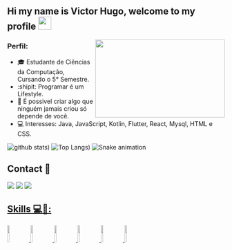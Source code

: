 ## Hi my name is Victor Hugo, welcome to my profile <img src="https://raw.githubusercontent.com/iampavangandhi/iampavangandhi/master/gifs/Hi.gif" width="30px"></h2>
 
<p align="center">
  <a href="#">
    <img align="right" width="300" height="180"src="https://media1.giphy.com/media/1yk0v6WtCinP5Ptz6G/giphy.gif?cid=ecf05e47e7xryrsz9xyoiomrh8pqbebsnqib6ljdtm5eri8j&rid=giphy.gif&ct=g" />
  </a>
  <a href="#">
  </a>
</p>

### Perfil:
- :mortar_board: Estudante de Ciências da Computação, Cursando o 5° Semestre.
- :shipit: Programar é um Lifestyle.
- 🌱 É possivel criar algo que ninguém jamais criou só depende de você.
- 💻 Interesses: Java, JavaScript, Kotlin, Flutter, React, Mysql, HTML e CSS.

![github stats](https://github-readme-stats.vercel.app/api?username=huguds&theme=dark&show_icons=true))
![Top Langs](https://github-readme-stats.vercel.app/api/top-langs/?username=huguds&theme=dark&show_icons=true))
![Snake animation](https://github.com/huguds/huguds/blob/output/github-contribution-grid-snake.svg)
## Contact 📱
[<img src = "https://img.shields.io/badge/instagram-%23E4405F.svg?&style=for-the-badge&logo=instagram&logoColor=white">](https://www.instagram.com/basic_programming/)
[<img src="https://img.shields.io/badge/linkedin-%230077B5.svg?&style=for-the-badge&logo=linkedin&logoColor=white" />](https://www.linkedin.com/in/victor-hugo-9b4723200/)
<a href="mailto:huguuvictor@gmail.com">
<img src="https://img.shields.io/badge/gmail-D14836?&style=for-the-badge&logo=gmail&logoColor=white&link=mailto:huguuvictor@gmail.com">

## Skills 💻📝:

<code><img width="10%" src="https://www.vectorlogo.zone/logos/flutterio/flutterio-ar21.svg"></code>
<code><img width="10%" src="https://www.vectorlogo.zone/logos/java/java-ar21.svg"></code>
<code><img width="10%" src="https://www.vectorlogo.zone/logos/python/python-ar21.svg"></code>
<code><img width="10%" src="https://www.vectorlogo.zone/logos/javascript/javascript-ar21.svg"></code>
<code><img width="10%" src="https://www.vectorlogo.zone/logos/kotlin/kotlin-ar21.svg"></code>
<code><img width="10%" src="https://www.vectorlogo.zone/logos/mysql/mysql-ar21.svg"></code>
 
